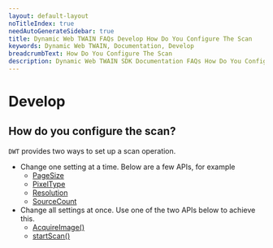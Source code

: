 ```yaml
---
layout: default-layout
noTitleIndex: true
needAutoGenerateSidebar: true
title: Dynamic Web TWAIN FAQs Develop How Do You Configure The Scan
keywords: Dynamic Web TWAIN, Documentation, Develop
breadcrumbText: How Do You Configure The Scan
description: Dynamic Web TWAIN SDK Documentation FAQs How Do You Configure The Scan
---
```


# Develop

## How do you configure the scan? 

`DWT` provides two ways to set up a scan operation.

* Change one setting at a time. Below are a few APIs, for example
  + [PageSize]({{site.info}}api/WebTwain_Acquire.html#pagesize) 
  + [PixelType]({{site.info}}api/WebTwain_Acquire.html#pixeltype)
  + [Resolution]({{site.info}}api/WebTwain_Acquire.html#resolution) 
  + [SourceCount]({{site.info}}api/WebTwain_Acquire.html#sourcecount)
* Change all settings at once. Use one of the two APIs below to achieve this.
  + [AcquireImage()]({{site.info}}api/WebTwain_Acquire.html#acquireimage)
  + [startScan()]({{site.info}}api/WebTwain_Acquire.html#startscan)

